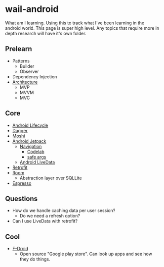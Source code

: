 # wail-android
What am I learning. Using this to track what I've been learning in the android world. This page is super high level. Any topics that require more in depth research will have it's own folder.

## Prelearn

* Patterns
  * Builder
  * Observer
* Dependency Injection
* [Architecture](https://academy.realm.io/posts/eric-maxwell-mvc-mvp-and-mvvm-on-android/)
  * MVP
  * MVVM
  * MVC

## Core

* [Android Lifecycle](https://developer.android.com/guide/components/activities/activity-lifecycle)
* [Dagger](https://github.com/google/dagger)
* [Moshi](https://github.com/square/moshi)
* [Android Jetpack](https://developer.android.com/jetpack/)
  * [Navigation](https://developer.android.com/topic/libraries/architecture/navigation/)
    * [Codelab](https://codelabs.developers.google.com/codelabs/android-navigation/#0)
    * [safe args](https://developer.android.com/topic/libraries/architecture/navigation/navigation-implementing#Arguments)
  * [Android LiveData](https://developer.android.com/topic/libraries/architecture/livedata)
* [Retrofit](https://github.com/square/retrofit)
* [Room](https://developer.android.com/training/data-storage/room/)
  * Abstraction layer over SQLLite
* [Espresso](https://developer.android.com/training/testing/ui-testing/espresso-testing)


## Questions

* How do we handle caching data per user session?
  * Do we need a refresh option?
* Can I use LiveData with retrofit?

## Cool

* [F-Droid](https://en.wikipedia.org/wiki/F-Droid)
  * Open source "Google play store". Can look up apps and see how they do things.
